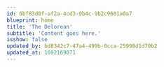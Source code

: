 ```yaml
---
id: 6bf83d0f-af2a-4cd3-9b4c-9b2c9601a0a7
blueprint: home
title: 'The Delorean'
subtitle: 'Content goes here.'
isshow: false
updated_by: bd8342c7-47a4-499b-8cca-25998d1d70b2
updated_at: 1692169071
---
```

